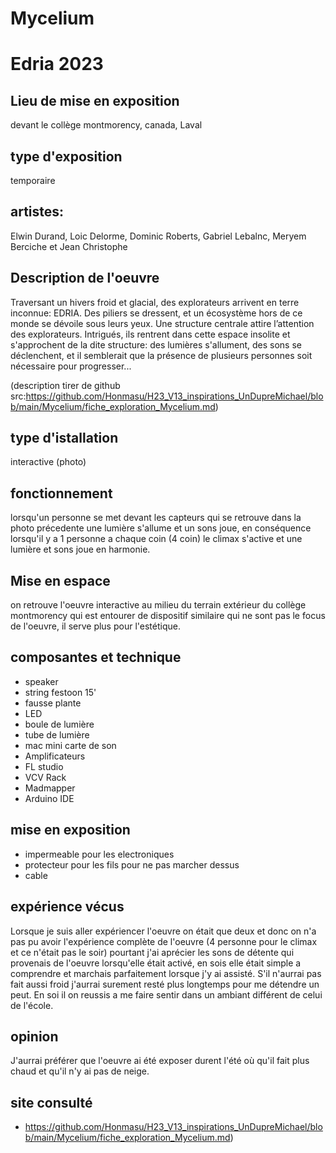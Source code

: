# Mycelium

# Edria 2023

## Lieu de mise en exposition
devant le collège montmorency, canada, Laval

## type d'exposition
temporaire

## artistes:
Elwin Durand, Loic Delorme, Dominic Roberts, Gabriel Lebalnc, Meryem Berciche et Jean Christophe

## Description de l'oeuvre
Traversant un hivers froid et glacial, des explorateurs arrivent en terre inconnue: EDRIA. Des piliers se dressent, et un écosystème hors de ce monde se dévoile sous leurs yeux. Une structure centrale attire l’attention des explorateurs. Intrigués, ils rentrent dans cette espace insolite et s'approchent de la dite structure: des lumières s'allument, des sons se déclenchent, et il semblerait que la présence de plusieurs personnes soit nécessaire pour progresser... 

(description tirer de github 
src:https://github.com/Honmasu/H23_V13_inspirations_UnDupreMichael/blob/main/Mycelium/fiche_exploration_Mycelium.md)

## type d'istallation
interactive
(photo)

## fonctionnement
lorsqu'un personne se met devant les capteurs qui se retrouve dans la photo précedente une lumière s'allume et un sons joue, en conséquence lorsqu'il y a 1 personne a chaque coin (4 coin) le climax s'active et une lumière et sons joue en harmonie.

## Mise en espace
on retrouve l'oeuvre interactive au milieu du terrain extérieur du collège montmorency qui est entourer de dispositif similaire qui ne sont pas le focus de l'oeuvre, il serve plus pour l'estétique.

## composantes et technique
* speaker
* string festoon 15'
* fausse plante
* LED
* boule de lumière
* tube de lumière
* mac mini carte de son
* Amplificateurs
* FL studio
* VCV Rack
* Madmapper
* Arduino IDE

## mise en exposition
* impermeable pour les electroniques
* protecteur pour les fils pour ne pas marcher dessus
* cable

## expérience vécus
Lorsque je suis aller expériencer l'oeuvre on était que deux et donc on n'a pas pu avoir l'expérience complète de l'oeuvre (4 personne pour le climax et ce n'était pas le soir) pourtant j'ai aprécier les sons de détente qui provenais de l'oeuvre lorsqu'elle était activé, en sois elle était simple a comprendre et marchais parfaitement lorsque j'y ai assisté. S'il n'aurrai pas fait aussi froid j'aurrai surement resté plus longtemps pour me détendre un peut. En soi il on reussis a me faire sentir dans un ambiant différent de celui de l'école.

## opinion
J'aurrai préférer que l'oeuvre ai été exposer durent l'été où qu'il fait plus chaud et qu'il n'y ai pas de neige.

## site consulté
* https://github.com/Honmasu/H23_V13_inspirations_UnDupreMichael/blob/main/Mycelium/fiche_exploration_Mycelium.md)

